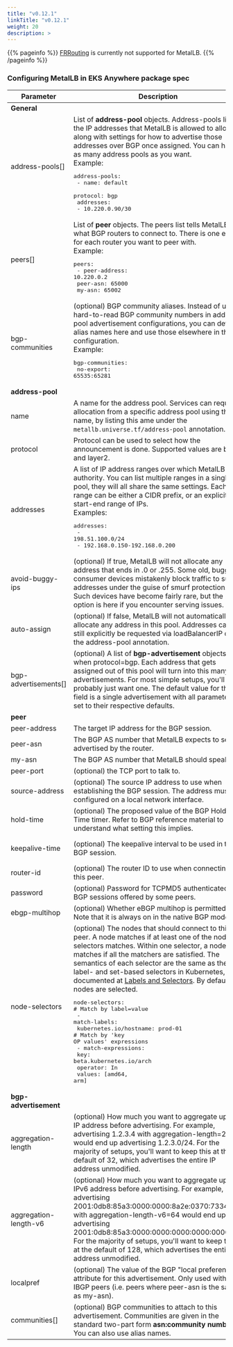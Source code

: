 ```yaml
---
title: "v0.12.1"
linkTitle: "v0.12.1"
weight: 20
description: >
---
```


{{% pageinfo %}}
[FRRouting](https://frrouting.org/) is currently not supported for MetalLB.
{{% /pageinfo %}}

### Configuring MetalLB in EKS Anywhere package spec

| Parameter | Description | Default |
|---|---|---|
|**General**|||
| address-pools[] | List of **address-pool** objects. Address-pools list the IP addresses that MetalLB is allowed to allocate, along with settings for how to advertise those addresses over BGP once assigned. You can have as many address pools as you want.<br/>Example:<br/><pre>address-pools:<br/>  - name: default<br/>    protocol: bgp<br/>    addresses:<br/>      - 10.220.0.90/30| None |
| peers[] | List of **peer** objects. The peers list tells MetalLB what BGP routers to connect to. There is one entry for each router you want to peer with. <br/>Example:<br/><pre>peers:<br/>  - peer-address: 10.220.0.2<br/>    peer-asn: 65000<br/>    my-asn: 65002</pre> | |
| bgp-communities | (optional) BGP community aliases. Instead of using hard-to-read BGP community numbers in address pool advertisement configurations, you can define alias names here and use those elsewhere in the configuration.<br/>Example:<br/><pre>bgp-communities:<br/>  no-export: 65535:65281</pre>||
| **address-pool** |||
|name | A name for the address pool. Services can request allocation from a specific address pool using this name, by listing this ame under the `metallb.universe.tf/address-pool` annotation.||
|protocol| Protocol can be used to select how the announcement is done. Supported values are bgp and layer2.||
|addresses| A list of IP address ranges over which MetalLB has authority. You can list multiple ranges in a single pool, they will all share the same settings. Each range can be either a CIDR prefix, or an explicit start-end range of IPs.<br/>Examples: <pre>addresses:<br/>  - 198.51.100.0/24<br/>  - 192.168.0.150-192.168.0.200</pre>||
|avoid-buggy-ips| (optional) If true, MetalLB will not allocate any address that ends in .0 or .255. Some old, buggy consumer devices mistakenly block traffic to such addresses under the guise of smurf protection. Such devices have become fairly rare, but the option is here if you encounter serving issues. | false |
|auto-assign| (optional) If false, MetalLB will not automatically allocate any address in this pool. Addresses can still explicitly be requested via loadBalancerIP or the address-pool annotation. | true |
|bgp-advertisements[]| (optional) A list of **bgp-advertisement** objects, when protocol=bgp. Each address that gets assigned out of this pool will turn into this many advertisements. For most simple setups, you'll probably just want one. The default value for this field is a single advertisement with all parameters set to their respective defaults. | All Default |
| **peer** |||
| peer-address | The target IP address for the BGP session. ||
| peer-asn | The BGP AS number that MetalLB expects to see advertised by the router. ||
| my-asn | The BGP AS number that MetalLB should speak as. ||
| peer-port | (optional) the TCP port to talk to. | 179 |
| source-address | (optional) The source IP address to use when establishing the BGP session. The address must be configured on a local network interface. ||
| hold-time | (optional) The proposed value of the BGP Hold Time timer. Refer to BGP reference material to understand what setting this implies. ||
| keepalive-time |  (optional) The keepalive interval to be used in the BGP session. |hold-time / 3|
| router-id | (optional) The router ID to use when connecting to this peer. | Node IP |
| password | (optional) Password for TCPMD5 authenticated BGP sessions offered by some peers. ||
| ebgp-multihop | (optional) Whether eBGP multihop is permitted. Note that it is always on in the native BGP mode. ||
| node-selectors | (optional) The nodes that should connect to this peer. A node matches if at least one of the node selectors matches. Within one selector, a node matches if all the matchers are satisfied. The semantics of each selector are the same as the label- and set-based selectors in Kubernetes, documented at [Labels and Selectors](https://kubernetes.io/docs/concepts/overview/working-with-objects/labels/). By default, all nodes are selected.<br/><pre>node-selectors:<br/># Match by label=value<br/>  - match-labels:<br/>    kubernetes.io/hostname: prod-01<br/># Match by 'key OP values' expressions<br/>  - match-expressions:<br/>    key: beta.kubernetes.io/arch<br/>    operator: In<br/>    values: [amd64, arm]</pre>||
| **bgp-advertisement** |||
|aggregation-length| (optional) How much you want to aggregate up the IP address before advertising. For example, advertising 1.2.3.4 with aggregation-length=24 would end up advertising 1.2.3.0/24. For the majority of setups, you'll want to keep this at the default of 32, which advertises the entire IP address unmodified. | 32 |
|aggregation-length-v6| (optional) How much you want to aggregate up the IPv6 address before advertising. For example, advertising 2001:0db8:85a3:0000:0000:8a2e:0370:7334 with aggregation-length-v6=64 would end up advertising 2001:0db8:85a3:0000:0000:0000:0000:0000/64. For the majority of setups, you'll want to keep this at the default of 128, which advertises the entire IP address unmodified. |128|
|localpref| (optional) The value of the BGP "local preference" attribute for this advertisement. Only used with IBGP peers (i.e. peers where peer-asn is the same as my-asn). ||
|communities[]| (optional) BGP communities to attach to this advertisement. Communities are given in the standard two-part form **asn:community number**. You can also use alias names. ||
